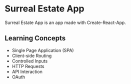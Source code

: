 # Surreal Estate App

Surreal Estate App is an app made with Create-React-App.

## Learning Concepts

- Single Page Application (SPA)
- Client-side Routing
- Controlled Inputs
- HTTP Requests
- API Interaction
- OAuth
